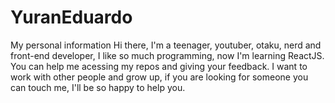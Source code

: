 # YuranEduardo
My personal information
Hi there, I'm a teenager, youtuber, otaku, nerd and front-end developer, I like so much programming, now I'm learning ReactJS. You can help me acessing my repos and giving your feedback. I want to work with other people and grow up, if you are looking for someone you can touch me, I'll be so happy to help you.
